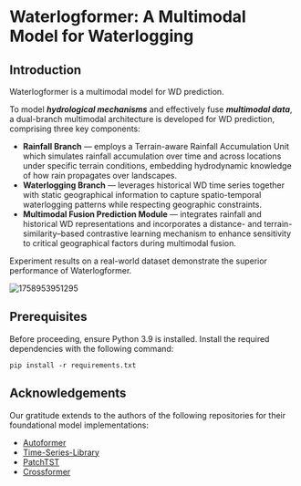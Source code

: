 # Waterlogformer: A Multimodal Model for Waterlogging

## Introduction

Waterlogformer is a multimodal model for WD prediction.

To model ***hydrological mechanisms*** and effectively fuse ***multimodal data***, a dual-branch multimodal architecture is developed for WD prediction, comprising three key components:

* **Rainfall Branch** — employs a Terrain-aware Rainfall Accumulation Unit which simulates rainfall accumulation over time and across locations under specific terrain conditions, embedding hydrodynamic knowledge of how rain propagates over landscapes.
* **Waterlogging Branch** — leverages historical WD time series together with static geographical information to capture spatio-temporal waterlogging patterns while respecting geographic constraints.
* **Multimodal Fusion Prediction Module** — integrates rainfall and historical WD representations and incorporates a distance- and terrain-similarity–based contrastive learning mechanism to enhance sensitivity to critical geographical factors during multimodal fusion.

Experiment results on a real-world dataset demonstrate the superior performance of Waterlogformer.


![1758953951295](https://file+.vscode-resource.vscode-cdn.net/Users/cheney/Documents/02025%20%E5%8D%8E%E4%B8%9C%E5%B8%88%E8%8C%83%E5%A4%A7%E5%AD%A6/%E7%A0%94%E9%9B%B6%202024-2025/Waterlogformer/image/README/1758953951295.png)



## Prerequisites

Before proceeding, ensure Python 3.9 is installed. Install the required dependencies with the following command:

```
pip install -r requirements.txt
```

## Acknowledgements

Our gratitude extends to the authors of the following repositories for their foundational model implementations:

- [Autoformer](https://github.com/thuml/Autoformer)
- [Time-Series-Library](https://github.com/thuml/Time-Series-Library)
- [PatchTST](https://github.com/yuqinie98/PatchTST)
- [Crossformer](https://github.com/Thinklab-SJTU/Crossformer)
